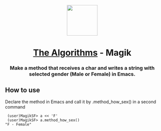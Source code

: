 
<div align="center">
<!-- Title: -->
  <a href="https://github.com/Mateus2314/Magik_Smallworld_the_Algorithms">
    <img src="https://siamz.gallerycdn.vsassets.io/extensions/siamz/smallworld-magik/1.5.2/1573561363325/Microsoft.VisualStudio.Services.Icons.Default" height="100">
  </a>
  <h1><a href="https://github.com/Mateus2314/Magik_Smallworld_the_Algorithmshttps://github.com/TheAlgorithms/">The Algorithms</a> - Magik</h1>

  
  
<!-- Short description: -->
  <h3>Make a method that receives a char and writes a string with selected gender (Male or Female) in Emacs.</h3>
</div>

## How to use

Declare the method in Emacs and call it by .method_how_sex() in a second command

```magik
 (user)MagikSF> a << 'F'
 (user)MagikSF> a.method_how_sex()
"F - Female"
 ```

<!-- ## Getting Started

Open Source resource for learning object-oriented programming language with Magik on SmallWorld. #Magik_Smallworld_the_Algorithms

Read through our [Contribution Guidelines](CONTRIBUTING.md) before you contribute.

## Community Channels

We're on [Discord](https://discord.gg/c7MnfGFGa6) and [Gitter](https://gitter.im/TheAlgorithms)! Community channels are great for you to ask questions and get help. Please join us!

## List of Algorithms

See our [directory](DIRECTORY.md) for easier navigation and better overview of the project.
-->
